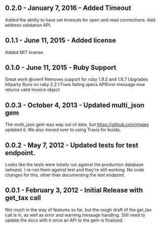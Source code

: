 ## 0.2.0 - January 7, 2016 - Added Timeout

Added the ability to have set timeouts for open and read connections.
Add address validation API.

## 0.1.1 - June 11, 2015 - Added license

Added MIT license.

## 0.1.0 - June 11, 2015 - Ruby Support

Great work @orenf
Removes support for ruby 1.9.2 and 1.8.7
Upgrades httparty
Runs on ruby 2.2.1
Fixes failing specs
APIError message now returns valid Invoice object


## 0.0.3 - October 4, 2013 - Updated multi_json gem

The multi_json gem was way out of date, but https://github.com/imajes
updated it. We also moved over to using Travis for builds.

## 0.0.2 - May 7, 2012 - Updated tests for test endpoint.

Looks like the tests were initally run against the production database
(whops). I re-ran them against test and they're still working.
No code changes for this, other than documenting the test endpoint.

## 0.0.1 - February 3, 2012 - Initial Release with get_tax call

Not much in the way of features so far, but the rough draft of the get_tax call is in,
as well as error and warning message handling. Still need to update the docs with it
once an API to the gem is finalized.
